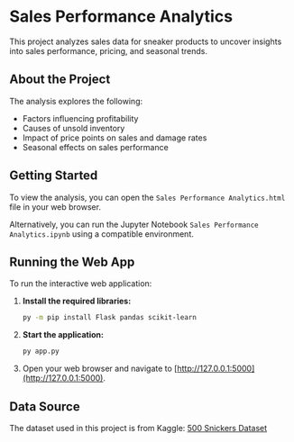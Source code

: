 # Sales Performance Analytics

This project analyzes sales data for sneaker products to uncover insights into sales performance, pricing, and seasonal trends.

## About the Project

The analysis explores the following:

*   Factors influencing profitability
*   Causes of unsold inventory
*   Impact of price points on sales and damage rates
*   Seasonal effects on sales performance

## Getting Started

To view the analysis, you can open the `Sales Performance Analytics.html` file in your web browser.

Alternatively, you can run the Jupyter Notebook `Sales Performance Analytics.ipynb` using a compatible environment.

## Running the Web App

To run the interactive web application:

1.  **Install the required libraries:**
    ```bash
    py -m pip install Flask pandas scikit-learn
    ```

2.  **Start the application:**
    ```bash
    py app.py
    ```

3.  Open your web browser and navigate to [http://127.0.0.1:5000](http://127.0.0.1:5000).

## Data Source

The dataset used in this project is from Kaggle: [500 Snickers Dataset](https://www.kaggle.com/datasets/comhek/500-snickers-dataset)